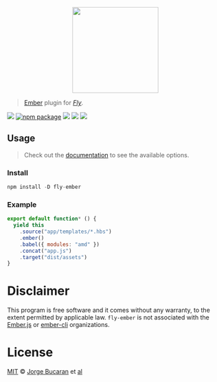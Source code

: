 <div align="center">
  <a href="http://github.com/flyjs/fly">
    <img width=200px  src="https://cloud.githubusercontent.com/assets/8317250/8733685/0be81080-2c40-11e5-98d2-c634f076ccd7.png">
  </a>
</div>

> [Ember](http://emberjs.com/) plugin for _[Fly][fly]_.

[![][fly-badge]][fly]
[![npm package][npm-ver-link]][releases]
[![][dl-badge]][npm-pkg-link]
[![][travis-badge]][travis-link]
[![][mit-badge]][mit]

## Usage
> Check out the [documentation](http://emberjs.com/blog/2015/02/05/compiling-templates-in-1-10-0.html) to see the available options.

### Install

```a
npm install -D fly-ember
```

### Example

```js
export default function* () {
  yield this
    .source("app/templates/*.hbs")
    .ember()
    .babel({ modules: "amd" })
    .concat("app.js")
    .target("dist/assets")
}
```

# Disclaimer

This program is free software and it comes without any warranty, to the extent permitted by applicable law. `fly-ember` is not associated with the [Ember.js](https://github.com/emberjs) or  [ember-cli](https://github.com/ember-cli) organizations.

# License

[MIT][mit] © [Jorge Bucaran][author] et [al][contributors]


[mit]:          http://opensource.org/licenses/MIT
[author]:       http://github.com/bucaran
[contributors]: https://github.com/bucaran/fly-ember/graphs/contributors
[releases]:     https://github.com/bucaran/fly-ember/releases
[fly]:          https://www.github.com/flyjs/fly
[fly-badge]:    https://img.shields.io/badge/fly-JS-05B3E1.svg?style=flat-square
[mit-badge]:    https://img.shields.io/badge/license-MIT-444444.svg?style=flat-square
[npm-pkg-link]: https://www.npmjs.org/package/fly-ember
[npm-ver-link]: https://img.shields.io/npm/v/fly-ember.svg?style=flat-square
[dl-badge]:     http://img.shields.io/npm/dm/fly-ember.svg?style=flat-square
[travis-link]:  https://travis-ci.org/bucaran/fly-ember
[travis-badge]: http://img.shields.io/travis/bucaran/fly-ember.svg?style=flat-square
